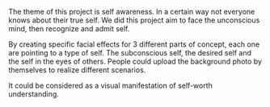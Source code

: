 The theme of this project is self awareness. In a certain way not everyone knows about their true self. We did this project aim to face the unconscious mind, then recognize and admit self. 

By creating specific facial effects for 3 different parts of concept, each one are pointing to a type of self. The subconscious self, the desired self and the self in the eyes of others. People could upload the background photo by themselves to realize different scenarios.

It could be considered as a visual manifestation of self-worth understanding.